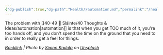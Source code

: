 ```yaml
---
{"dg-publish":true,"dg-path":"Health//automation.md","permalink":"/health//automation/","title":"Automation","tags":[null],"noteIcon":"","created":"2023-07-10T11:33:01","updated":"2023-07-16T21:48:33.715-04:00"}
---
```



The problem with [[40-49 🔅 Sláinte/40 Thoughts & Ideas/automation\|automation]] is that when you get TOO much of it, you're too hands off, and you don't spend the time on the ground that you need to in order to really get a feel for things.

*[Backlink](https://unsplash.com/photos/8gr6bObQLOI) | Photo by [Simon Kadula](https://unsplash.com/@simonkadula?utm_source=Obsidian%20Image%20Inserter%20Plugin&utm_medium=referral) on [Unsplash](https://unsplash.com/?utm_source=Obsidian%20Image%20Inserter%20Plugin&utm_medium=referral)*

